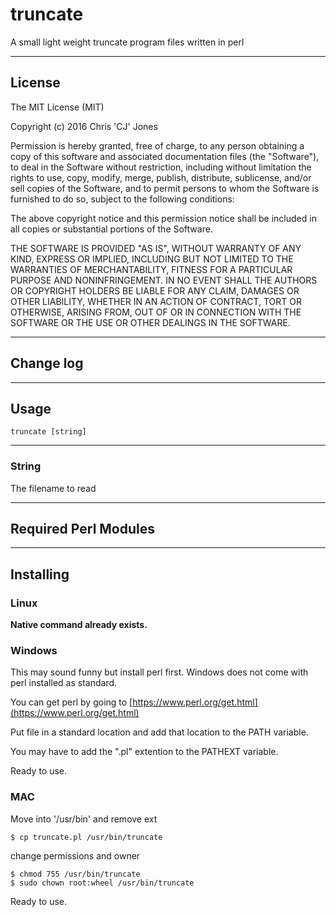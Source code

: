 # truncate

A small light weight truncate program files written in perl

---

## License

The MIT License (MIT)

Copyright (c) 2016 Chris 'CJ' Jones

Permission is hereby granted, free of charge, to any person obtaining a copy
of this software and associated documentation files (the "Software"), to deal
in the Software without restriction, including without limitation the rights
to use, copy, modify, merge, publish, distribute, sublicense, and/or sell
copies of the Software, and to permit persons to whom the Software is
furnished to do so, subject to the following conditions:

The above copyright notice and this permission notice shall be included in all
copies or substantial portions of the Software.

THE SOFTWARE IS PROVIDED "AS IS", WITHOUT WARRANTY OF ANY KIND, EXPRESS OR
IMPLIED, INCLUDING BUT NOT LIMITED TO THE WARRANTIES OF MERCHANTABILITY,
FITNESS FOR A PARTICULAR PURPOSE AND NONINFRINGEMENT. IN NO EVENT SHALL THE
AUTHORS OR COPYRIGHT HOLDERS BE LIABLE FOR ANY CLAIM, DAMAGES OR OTHER
LIABILITY, WHETHER IN AN ACTION OF CONTRACT, TORT OR OTHERWISE, ARISING FROM,
OUT OF OR IN CONNECTION WITH THE SOFTWARE OR THE USE OR OTHER DEALINGS IN THE
SOFTWARE.

---

## Change log

---

## Usage

```
truncate [string]
```

---

### String

The filename to read

---

## Required Perl Modules

---

## Installing

### Linux

**Native command already exists.**

### Windows

This may sound funny but install perl first. Windows does not come with perl installed as standard.

You can get perl by going to [https://www.perl.org/get.html](https://www.perl.org/get.html)

Put file in a standard location and add that location to the PATH variable.

You may have to add the ".pl" extention to the PATHEXT variable.

Ready to use.

### MAC

Move into '/usr/bin' and remove ext
```
$ cp truncate.pl /usr/bin/truncate
```

change permissions and owner
```
$ chmod 755 /usr/bin/truncate
$ sudo chown root:wheel /usr/bin/truncate
```

Ready to use.